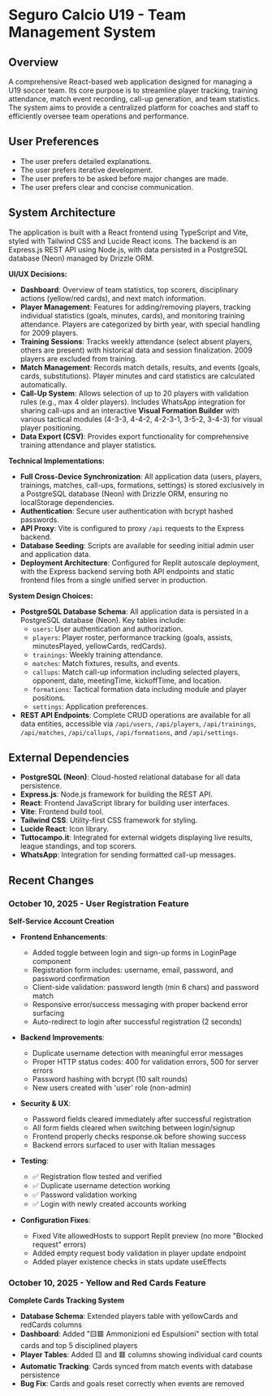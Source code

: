 # Seguro Calcio U19 - Team Management System

## Overview
A comprehensive React-based web application designed for managing a U19 soccer team. Its core purpose is to streamline player tracking, training attendance, match event recording, call-up generation, and team statistics. The system aims to provide a centralized platform for coaches and staff to efficiently oversee team operations and performance.

## User Preferences
- The user prefers detailed explanations.
- The user prefers iterative development.
- The user prefers to be asked before major changes are made.
- The user prefers clear and concise communication.

## System Architecture
The application is built with a React frontend using TypeScript and Vite, styled with Tailwind CSS and Lucide React icons. The backend is an Express.js REST API using Node.js, with data persisted in a PostgreSQL database (Neon) managed by Drizzle ORM.

**UI/UX Decisions:**
- **Dashboard**: Overview of team statistics, top scorers, disciplinary actions (yellow/red cards), and next match information.
- **Player Management**: Features for adding/removing players, tracking individual statistics (goals, minutes, cards), and monitoring training attendance. Players are categorized by birth year, with special handling for 2009 players.
- **Training Sessions**: Tracks weekly attendance (select absent players, others are present) with historical data and session finalization. 2009 players are excluded from training.
- **Match Management**: Records match details, results, and events (goals, cards, substitutions). Player minutes and card statistics are calculated automatically.
- **Call-Up System**: Allows selection of up to 20 players with validation rules (e.g., max 4 older players). Includes WhatsApp integration for sharing call-ups and an interactive **Visual Formation Builder** with various tactical modules (4-3-3, 4-4-2, 4-2-3-1, 3-5-2, 3-4-3) for visual player positioning.
- **Data Export (CSV)**: Provides export functionality for comprehensive training attendance and player statistics.

**Technical Implementations:**
- **Full Cross-Device Synchronization**: All application data (users, players, trainings, matches, call-ups, formations, settings) is stored exclusively in a PostgreSQL database (Neon) with Drizzle ORM, ensuring no localStorage dependencies.
- **Authentication**: Secure user authentication with bcrypt hashed passwords.
- **API Proxy**: Vite is configured to proxy `/api` requests to the Express backend.
- **Database Seeding**: Scripts are available for seeding initial admin user and application data.
- **Deployment Architecture**: Configured for Replit autoscale deployment, with the Express backend serving both API endpoints and static frontend files from a single unified server in production.

**System Design Choices:**
- **PostgreSQL Database Schema**: All application data is persisted in a PostgreSQL database (Neon). Key tables include:
    - `users`: User authentication and authorization.
    - `players`: Player roster, performance tracking (goals, assists, minutesPlayed, yellowCards, redCards).
    - `trainings`: Weekly training attendance.
    - `matches`: Match fixtures, results, and events.
    - `callups`: Match call-up information including selected players, opponent, date, meetingTime, kickoffTime, and location.
    - `formations`: Tactical formation data including module and player positions.
    - `settings`: Application preferences.
- **REST API Endpoints**: Complete CRUD operations are available for all data entities, accessible via `/api/users`, `/api/players`, `/api/trainings`, `/api/matches`, `/api/callups`, `/api/formations`, and `/api/settings`.

## External Dependencies
- **PostgreSQL (Neon)**: Cloud-hosted relational database for all data persistence.
- **Express.js**: Node.js framework for building the REST API.
- **React**: Frontend JavaScript library for building user interfaces.
- **Vite**: Frontend build tool.
- **Tailwind CSS**: Utility-first CSS framework for styling.
- **Lucide React**: Icon library.
- **Tuttocampo.it**: Integrated for external widgets displaying live results, league standings, and top scorers.
- **WhatsApp**: Integration for sending formatted call-up messages.

## Recent Changes

### October 10, 2025 - User Registration Feature
**Self-Service Account Creation**

- **Frontend Enhancements**:
  - Added toggle between login and sign-up forms in LoginPage component
  - Registration form includes: username, email, password, and password confirmation
  - Client-side validation: password length (min 6 chars) and password match
  - Responsive error/success messaging with proper backend error surfacing
  - Auto-redirect to login after successful registration (2 seconds)
  
- **Backend Improvements**:
  - Duplicate username detection with meaningful error messages
  - Proper HTTP status codes: 400 for validation errors, 500 for server errors
  - Password hashing with bcrypt (10 salt rounds)
  - New users created with 'user' role (non-admin)
  
- **Security & UX**:
  - Password fields cleared immediately after successful registration
  - All form fields cleared when switching between login/signup
  - Frontend properly checks response.ok before showing success
  - Backend errors surfaced to user with Italian messages
  
- **Testing**:
  - ✅ Registration flow tested and verified
  - ✅ Duplicate username detection working
  - ✅ Password validation working
  - ✅ Login with newly created accounts working
  
- **Configuration Fixes**:
  - Fixed Vite allowedHosts to support Replit preview (no more "Blocked request" errors)
  - Added empty request body validation in player update endpoint
  - Added player existence checks in stats update useEffects

### October 10, 2025 - Yellow and Red Cards Feature
**Complete Cards Tracking System**

- **Database Schema**: Extended players table with yellowCards and redCards columns
- **Dashboard**: Added "🟨🟥 Ammonizioni ed Espulsioni" section with total cards and top 5 disciplined players
- **Player Tables**: Added 🟨 and 🟥 columns showing individual card counts
- **Automatic Tracking**: Cards synced from match events with database persistence
- **Bug Fix**: Cards and goals reset correctly when events are removed